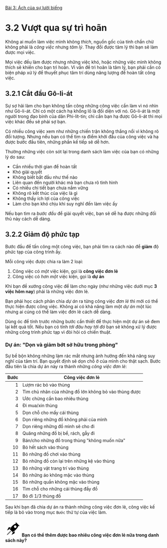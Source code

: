 [Bài 3: Ách của sự lười biếng](README.md)

# 3.2 Vượt qua sự trì hoãn

Không ai muốn làm việc mình không _thích_, nguồn gốc của tính chần chừ không phải là _công việc_ nhưng _tâm lý_.
Thay đổi được tâm lý thì bạn sẽ làm được mọi việc.

Mọi việc đều làm được nhưng những việc khó, hoặc những việc mình không thích sẽ khiến cho bạn trì hoãn.
Vì vấn đề trì hoãn là tâm lý, bạn phải cần có biện pháp xử lý để thuyết phục tâm trí dùng năng lượng để hoàn tất công việc.

## 3.2.1 Cắt đầu Gô-li-át

Sự sợ hãi làm cho bạn không tấn công những công việc cần làm vì nó nhìn như Gô-li-át.
Chỉ có một cách hạ khổng lồ là đối diện với nó.
Gô-li-át là một người trong đạo binh của dân Phi-lít-tin; chỉ cần bạn hạ được Gô-li-át thì mọi việc khác đều sẽ phải sợ bạn.

Có nhiều công việc xem như những chiến trận không thắng nổi vì không rõ đối tượng.
Nhưng nếu bạn có thể tìm ra điểm khởi đầu của công việc và hạ được bước đầu tiên, những phần kế tiếp sẽ dễ hơn.

Thường những việc còn sót lại trong danh sách làm việc của bạn có những lý do sau:

* Cần nhiều thời gian để hoàn tất
* Khó giải quyết
* Không biết bắt đầu như thế nào
* Liên quan đến người khác mà bạn chưa rõ tình hình
* Có nhiều chi tiết bạn chưa nắm vững
* Không rõ kết thúc của việc là gì
* Không thấy ích lợi của công việc
* Làm cho bạn khó chịu khi suy nghĩ đến làm việc ấy

Nếu bạn tìm ra _bước đầu_ để giải quyết việc, bạn sẽ dễ hạ được những đối thủ này cách dễ dàng.

## 3.2.2 Giảm độ phức tạp

Bước đầu để tấn công một công việc, bạn phải tìm ra cách nào để **giảm** độ phức tạp của công trình ấy.

Mỗi công việc được chia ra làm 2 loại:

1. Công việc có *một* việc kiện, gọi là **công việc đơn lẻ**
2. Công việc có *hơn một* việc kiện, gọi là **dự án**

Khi bạn đề xướng công việc để làm cho ngày (như những việc dưới mục **3 việc hôm nay**) phải là những việc đơn lẻ.

Bạn phải học cách phân chia _dự án_ ra từng công việc _đơn lẻ_ thì mới có thể thực hiện được công việc.
Không ai có khả năng làm một _dự án_ một lúc nhưng ai cúng có thể làm việc đơn lẻ cách dễ dàng.

Dùng óc để tính trước những bước cần thiết để thực hiện một dự án sẽ đem lại kết quả tốt.
Nếu bạn có tính _tới đâu hay tới đó_ bạn sẽ không xử lý được những công trình phức tạp vì đòi hỏi có chiến thuật.

### Dự án: "Dọn và giảm bớt sở hữu trong phòng"

Sự bề bộn không những làm rác mắt nhưng ảnh hưởng đến khả năng suy nghĩ của tâm trí.
Bạn quyết định sẽ dọn chỗ ở của mình cho thật sạch.
Bước đầu tiên là chia dự án này ra thành những _công việc đơn lẻ_:

| Bước | Công việc đơn lẻ |
| --: | ---------------- |
| 1 | Lượm rác bỏ vào thùng |
| 2 | Tìm chủ nhân của những đồ lớn không bỏ vào thùng được |
| 3 | Ước chừng cần bao nhiêu thùng |
| 4 | Đi mua/xin thùng |
| 5 | Dọn chỗ cho mấy cái thùng |
| 6 | Dọn riêng những đồ không phải của mình |
| 7 | Dọn riêng những đồ mình sẽ cho đi |
| 8 | Quăng những đồ bị bể, rách, gẫy đi |
| 9 | Bán/cho những đồ trong thùng "không muốn nữa" |
| 10 | Bỏ hết sách vào thùng |
| 11 | Bỏ những đồ chơi vào thùng |
| 12 | Bỏ những đồ còn lại trên những kệ vào thùng |
| 13 | Bỏ những vật trang trí vào thùng |
| 14 | Bỏ những áo không mặc vào thùng |
| 15 | Bỏ những quần không mặc vào thùng |
| 16 | Tìm chỗ cho những cái thùng đầy đồ |
| 17 | Bỏ đi 1/3 thùng đồ |

Sau khi bạn đã chia dự án ra thành những công việc đơn lẻ, công việc kế tiếp là bỏ vào trong mục `Bước` thứ tự của việc làm. 

#### <img src="/icons/flying-bottle.svg" width="50"> Bạn có thể thêm được bao nhiêu công việc đơn lẻ nữa trong danh sách này?
